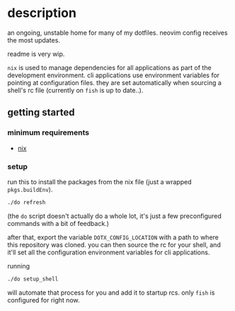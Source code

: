 # description
an ongoing, unstable home for many of my dotfiles. neovim config receives the most updates.

readme is very wip.

`nix` is used to manage dependencies for all applications as part of the development environment. cli applications use environment variables for pointing at configuration files. they are set automatically when sourcing a shell's rc file (currently on `fish` is up to date..).

## getting started
### minimum requirements
- [nix](https://nixos.org)

### setup
run this to install the packages from the nix file (just a wrapped `pkgs.buildEnv`).
```sh
./do refresh
```
(the `do` script doesn't actually do a whole lot, it's just a few preconfigured commands with a bit of feedback.)

after that, export the variable `DOTX_CONFIG_LOCATION` with a path to where this repository was cloned. you can then source the rc for your shell, and it'll set all the configuration environment variables for cli applications.

running
```sh
./do setup_shell
```
will automate that process for you and add it to startup rcs. only `fish` is configured for right now.
